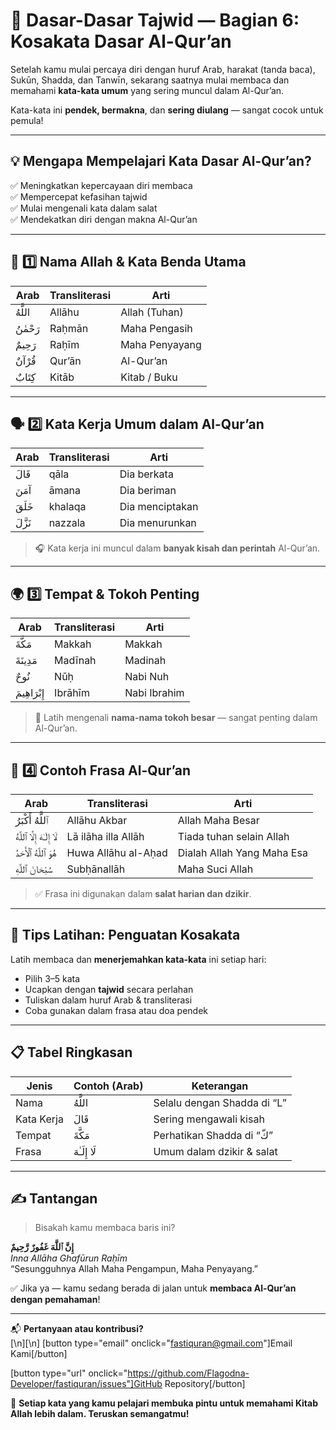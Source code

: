 # 📘 Dasar-Dasar Tajwid — Bagian 6: Kosakata Dasar Al-Qur’an

Setelah kamu mulai percaya diri dengan huruf Arab, harakat (tanda baca), Sukūn, Shadda, dan Tanwīn, sekarang saatnya mulai membaca dan memahami **kata-kata umum** yang sering muncul dalam Al-Qur’an.

Kata-kata ini **pendek, bermakna**, dan **sering diulang** — sangat cocok untuk pemula!

---

## 💡 Mengapa Mempelajari Kata Dasar Al-Qur’an?

✅ Meningkatkan kepercayaan diri membaca  
✅ Mempercepat kefasihan tajwid  
✅ Mulai mengenali kata dalam salat  
✅ Mendekatkan diri dengan makna Al-Qur’an

---

## 🕋 1️⃣ Nama Allah & Kata Benda Utama

| Arab     | Transliterasi | Arti           |
| -------- | ------------- | -------------- |
| اللَّهُ  | Allāhu        | Allah (Tuhan)  |
| رَحْمٰنُ | Raḥmān        | Maha Pengasih  |
| رَحِيمٌ  | Raḥīm         | Maha Penyayang |
| قُرْآنٌ  | Qur’ān        | Al-Qur’an      |
| كِتَابٌ  | Kitāb         | Kitab / Buku   |

---

## 🗣 2️⃣ Kata Kerja Umum dalam Al-Qur’an

| Arab    | Transliterasi | Arti            |
| ------- | ------------- | --------------- |
| قَالَ   | qāla          | Dia berkata     |
| آمَنَ   | āmana         | Dia beriman     |
| خَلَقَ  | khalaqa       | Dia menciptakan |
| نَزَّلَ | nazzala       | Dia menurunkan  |

> 🎧 Kata kerja ini muncul dalam **banyak kisah dan perintah** Al-Qur’an.

---

## 🌍 3️⃣ Tempat & Tokoh Penting

| Arab         | Transliterasi | Arti         |
| ------------ | ------------- | ------------ |
| مَكَّةَ      | Makkah        | Makkah       |
| مَدِينَةَ    | Madīnah       | Madinah      |
| نُوحٌ        | Nūḥ           | Nabi Nuh     |
| إِبْرَاهِيمَ | Ibrāhīm       | Nabi Ibrahim |

> 🧠 Latih mengenali **nama-nama tokoh besar** — sangat penting dalam Al-Qur’an.

---

## 📖 4️⃣ Contoh Frasa Al-Qur’an

| Arab                        | Transliterasi       | Arti                       |
| --------------------------- | ------------------- | -------------------------- |
| ٱللَّهُ أَكْبَرُ            | Allāhu Akbar        | Allah Maha Besar           |
| لَا إِلَـٰهَ إِلَّا ٱللَّهُ | Lā ilāha illa Allāh | Tiada tuhan selain Allah   |
| هُوَ ٱللَّهُ ٱلْأَحَدُ      | Huwa Allāhu al-Aḥad | Dialah Allah Yang Maha Esa |
| سُبْحَانَ ٱللَّهِ           | Subḥānallāh         | Maha Suci Allah            |

> ✅ Frasa ini digunakan dalam **salat harian dan dzikir**.

---

## 🧠 Tips Latihan: Penguatan Kosakata

Latih membaca dan **menerjemahkan kata-kata** ini setiap hari:

- Pilih 3–5 kata
- Ucapkan dengan **tajwid** secara perlahan
- Tuliskan dalam huruf Arab & transliterasi
- Coba gunakan dalam frasa atau doa pendek

---

## 📋 Tabel Ringkasan

| Jenis      | Contoh (Arab) | Keterangan                  |
| ---------- | ------------- | --------------------------- |
| Nama       | اللَّهُ       | Selalu dengan Shadda di “L” |
| Kata Kerja | قَالَ         | Sering mengawali kisah      |
| Tempat     | مَكَّةَ       | Perhatikan Shadda di “كّ”   |
| Frasa      | لَا إِلَـٰهَ  | Umum dalam dzikir & salat   |

---

## ✍️ Tantangan

> Bisakah kamu membaca baris ini?

**إِنَّ ٱللَّهَ غَفُورٌ رَّحِيمٌ**  
_Inna Allāha Ghafūrun Raḥīm_  
“Sesungguhnya Allah Maha Pengampun, Maha Penyayang.”

✅ Jika ya — kamu sedang berada di jalan untuk **membaca Al-Qur’an dengan pemahaman**!

---

📬 **Pertanyaan atau kontribusi?**  
[\n][\n]
[button type="email" onclick="fastiquran@gmail.com"]Email Kami[/button]

[button type="url" onclick="https://github.com/Flagodna-Developer/fastiquran/issues"]GitHub Repository[/button]

🌟 **Setiap kata yang kamu pelajari membuka pintu untuk memahami Kitab Allah lebih dalam. Teruskan semangatmu!**
